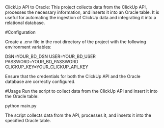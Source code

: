 ClickUp API to Oracle:
This project collects data from the ClickUp API, processes the necessary information, and inserts it into an Oracle table. It is useful for automating the ingestion of ClickUp data and integrating it into a relational database.

#Configuration

Create a .env file in the root directory of the project with the following environment variables:

DSN=YOUR_BD_DSN
USER=YOUR_BD_USER
PASSWORD=YOUR_BD_PASSWORD
CLICKUP_KEY=YOUR_CLICKUP_API_KEY

Ensure that the credentials for both the ClickUp API and the Oracle database are correctly configured.

#Usage
Run the script to collect data from the ClickUp API and insert it into the Oracle table:

python main.py

The script collects data from the API, processes it, and inserts it into the specified Oracle table.
